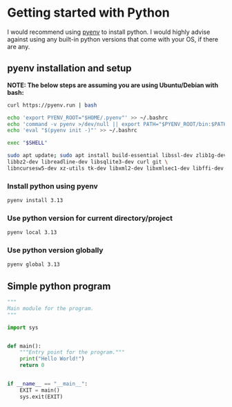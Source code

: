 # Getting started with Python

I would recommend using [pyenv](https://github.com/pyenv/pyenv) to install python. I would highly advise against using any built-in python versions that come with your OS, if there are any.

## pyenv installation and setup

**NOTE: The below steps are assuming you are using Ubuntu/Debian with bash:**

```bash
curl https://pyenv.run | bash

echo 'export PYENV_ROOT="$HOME/.pyenv"' >> ~/.bashrc
echo 'command -v pyenv >/dev/null || export PATH="$PYENV_ROOT/bin:$PATH"' >> ~/.bashrc
echo 'eval "$(pyenv init -)"' >> ~/.bashrc

exec "$SHELL"

sudo apt update; sudo apt install build-essential libssl-dev zlib1g-dev \
libbz2-dev libreadline-dev libsqlite3-dev curl git \
libncursesw5-dev xz-utils tk-dev libxml2-dev libxmlsec1-dev libffi-dev liblzma-dev
```

### Install python using pyenv

```bash
pyenv install 3.13
```

### Use python version for current directory/project

```bash
pyenv local 3.13
```

### Use python version globally

```bash
pyenv global 3.13
```

## Simple python program

```python
"""
Main module for the program.
"""

import sys


def main():
	"""Entry point for the program."""
    print("Hello World!")
    return 0


if __name__ == "__main__":
    EXIT = main()
    sys.exit(EXIT)
```

